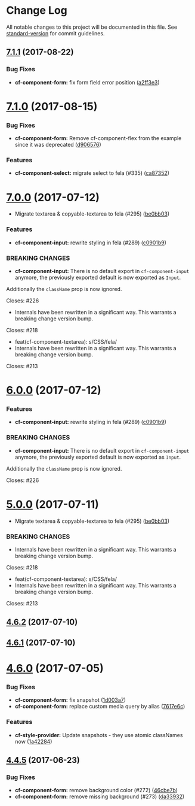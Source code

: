 # Change Log

All notable changes to this project will be documented in this file.
See [standard-version](https://github.com/conventional-changelog/standard-version) for commit guidelines.

<a name="7.1.1"></a>
## [7.1.1](https://github.com/sejoker/cf-ui/compare/cf-component-form@7.1.0...cf-component-form@7.1.1) (2017-08-22)


### Bug Fixes

* **cf-component-form:** fix form field error position ([a2ff3e3](https://github.com/sejoker/cf-ui/commit/a2ff3e3))




<a name="7.1.0"></a>
# [7.1.0](https://github.com/cloudflare/cf-ui/compare/cf-component-form@7.0.1...cf-component-form@7.1.0) (2017-08-15)


### Bug Fixes

* **cf-component-form:** Remove cf-component-flex from the example since it was deprecated ([d906576](https://github.com/cloudflare/cf-ui/commit/d906576))


### Features

* **cf-component-select:** migrate select to fela (#335) ([ca87352](https://github.com/cloudflare/cf-ui/commit/ca87352))




<a name="7.0.0"></a>
# [7.0.0](https://github.com/sejoker/cf-ui/compare/cf-component-form@4.6.0...cf-component-form@7.0.0) (2017-07-12)


* Migrate textarea & copyable-textarea to fela (#295) ([be0bb03](https://github.com/sejoker/cf-ui/commit/be0bb03))


### Features

* **cf-component-input:** rewrite styling in fela (#289) ([c0901b9](https://github.com/sejoker/cf-ui/commit/c0901b9))


### BREAKING CHANGES

* **cf-component-input:** There is no default export in `cf-component-input`
anymore, the previously exported default is now exported as `Input`.

Additionally the `className` prop is now ignored.

Closes: #226
* Internals have been rewritten in a significant way.
This warrants a breaking change version bump.

Closes: #218

* feat(cf-component-textarea): s/CSS/fela/
* Internals have been rewritten in a significant way.
This warrants a breaking change version bump.

Closes: #213




<a name="6.0.0"></a>
# [6.0.0](https://github.com/koddsson/cf-ui/compare/cf-component-form@5.0.0...cf-component-form@6.0.0) (2017-07-12)


### Features

* **cf-component-input:** rewrite styling in fela (#289) ([c0901b9](https://github.com/koddsson/cf-ui/commit/c0901b9))


### BREAKING CHANGES

* **cf-component-input:** There is no default export in `cf-component-input`
anymore, the previously exported default is now exported as `Input`.

Additionally the `className` prop is now ignored.

Closes: #226




<a name="5.0.0"></a>
# [5.0.0](https://github.com/koddsson/cf-ui/compare/cf-component-form@4.6.2...cf-component-form@5.0.0) (2017-07-11)


* Migrate textarea & copyable-textarea to fela (#295) ([be0bb03](https://github.com/koddsson/cf-ui/commit/be0bb03))


### BREAKING CHANGES

* Internals have been rewritten in a significant way.
This warrants a breaking change version bump.

Closes: #218

* feat(cf-component-textarea): s/CSS/fela/
* Internals have been rewritten in a significant way.
This warrants a breaking change version bump.

Closes: #213




<a name="4.6.2"></a>
## [4.6.2](https://github.com/koddsson/cf-ui/compare/cf-component-form@4.6.1...cf-component-form@4.6.2) (2017-07-10)




<a name="4.6.1"></a>
## [4.6.1](https://github.com/koddsson/cf-ui/compare/cf-component-form@4.6.0...cf-component-form@4.6.1) (2017-07-10)




<a name="4.6.0"></a>
# [4.6.0](https://github.com/cloudflare/cf-ui/compare/cf-component-form@4.5.2...cf-component-form@4.6.0) (2017-07-05)


### Bug Fixes

* **cf-component-form:** fix snapshot ([1d003a7](https://github.com/cloudflare/cf-ui/commit/1d003a7))
* **cf-component-form:** replace custom media query by alias ([7617e6c](https://github.com/cloudflare/cf-ui/commit/7617e6c))


### Features

* **cf-style-provider:** Update snapshots - they use atomic classNames now ([1a42284](https://github.com/cloudflare/cf-ui/commit/1a42284))




<a name="4.4.5"></a>
## [4.4.5](https://github.com/koddsson/cf-ui/compare/cf-component-form@4.4.4...cf-component-form@4.4.5) (2017-06-23)


### Bug Fixes

* **cf-component-form:** remove background color (#272) ([46cbe7b](https://github.com/koddsson/cf-ui/commit/46cbe7b))
* **cf-component-form:** remove missing background (#273) ([da33932](https://github.com/koddsson/cf-ui/commit/da33932))
